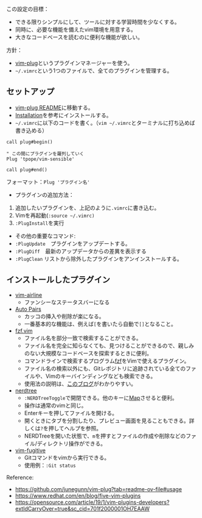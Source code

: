 この設定の目標：
- できる限りシンプルにして、ツールに対する学習時間を少なくする。
- 同時に、必要な機能を備えたvim環境を用意する。
- 大きなコードベースを読むのに便利な機能が欲しい。

方針：
- [vim-plug](https://github.com/junegunn/vim-plug)というプラグインマネージャーを使う。
- `~/.vimrc`という1つのファイルで、全てのプラグインを管理する。

## セットアップ

- [vim-plug README](https://github.com/junegunn/vim-plug)に移動する。
- [Installation](https://github.com/junegunn/vim-plug?tab=readme-ov-file#installation)を参考にインストールする。
- `~/.vimrc`に以下のコードを書く。（`vim ~/.vimrc`とターミナルに打ち込めば書き込める）

```vimrc
call plug#begin()

" この間にプラグインを羅列していく
Plug 'tpope/vim-sensible'

call plug#end()
```

フォーマット：`Plug 'プラグイン名'`

- プラグインの追加方法：	
1. 追加したいプラグインを、上記のように`.vimrc`に書き込む。
2. Vimを再起動(`:source ~/.vimrc)`
3. `:PlugInstall`を実行

- その他の重要なコマンド:
- `:PlugUpdate`　プラグインをアップデートする。
- `:PlugDiff`　最新のアップデータからの差異を表示する 
- `:PlugClean` リストから除外したプラグインをアンインストールする。

## インストールしたプラグイン

- [vim-airline](https://github.com/vim-airline/vim-airline)
	- ファンシーなステータスバーになる
- [Auto Pairs](https://www.vim.org/scripts/script.php?script_id=3599)
	- カッコの挿入や削除が楽になる。
	- 一番基本的な機能は、例えば`[`を書いたら自動で`[]`となること。
- [fzf.vim](https://github.com/junegunn/fzf.vim)
	- ファイル名を部分一致で検索することができる。
	- ファイル名を完全に知らなくても、見つけることができるので、親しみのない大規模なコードベースを探索するときに便利。
	- コマンドラインで検索するプログラム[fzf](https://github.com/junegunn/fzf)をVimで使えるプラグイン。
	- ファイル名の検索以外にも、Gitレポジトリに追跡されている全てのファイルや、Vimのキーバインディングなども検索できる。
	- 使用法の説明は、[このブログ](https://www.redhat.com/en/blog/five-vim-plugins)がわかりやすい。
-  [nerdtree](https://github.com/preservim/nerdtree)
	- `:NERDTreeToggle`で開閉できる。他のキーに[Map](https://vimdoc.sourceforge.net/htmldoc/map.html#key-mapping)させると便利。
	- 操作は通常のvimと同じ。
	- Enterキーを押してファイルを開ける。
	- 開くときにタブを分割したり、プレビュー画面を見ることもできる。詳しくは`?`を押してヘルプを参照。
	- NERDTreeを開いた状態で、`m`を押すとファイルの作成や削除などのファイル/ディレクトリ操作ができる。
- [vim-fugitive](https://github.com/tpope/vim-fugitive)
	- Gitコマンドをvimから実行できる。
	- 使用例：`:Git status`


Reference:
- https://github.com/junegunn/vim-plug?tab=readme-ov-file#usage
- https://www.redhat.com/en/blog/five-vim-plugins
- https://opensource.com/article/19/1/vim-plugins-developers?extIdCarryOver=true&sc_cid=701f2000001OH7EAAW
